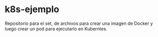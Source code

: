 # k8s-ejemplo
Repositorio para el set, de archivos para crear una imagen de Docker y luego crear un pod para ejecutarlo en Kuberntes.
